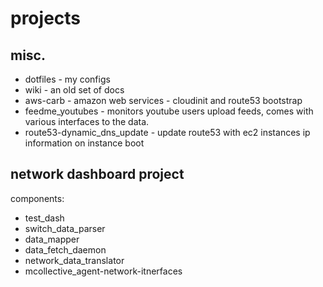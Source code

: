 # projects

## misc.

* dotfiles - my configs
* wiki - an old set of docs
* aws-carb - amazon web services - cloudinit and route53 bootstrap
* feedme_youtubes - monitors youtube users upload feeds, comes with various interfaces to the data.
* route53-dynamic_dns_update - update route53 with ec2 instances ip information on instance boot

## network dashboard project

components:

* test_dash
* switch_data_parser
* data_mapper
* data_fetch_daemon
* network_data_translator
* mcollective_agent-network-itnerfaces
